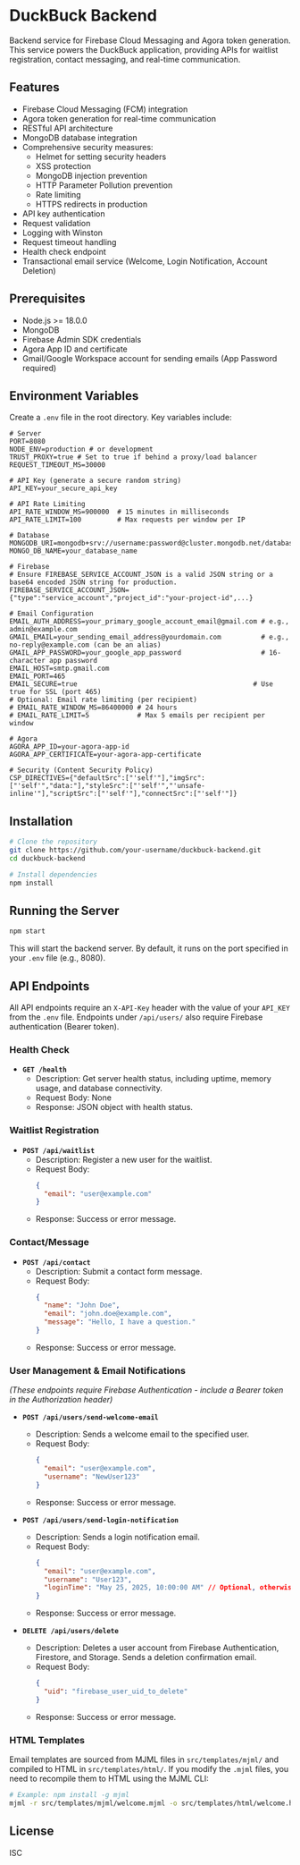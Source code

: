 # DuckBuck Backend

Backend service for Firebase Cloud Messaging and Agora token generation. This service powers the DuckBuck application, providing APIs for waitlist registration, contact messaging, and real-time communication.

## Features

- Firebase Cloud Messaging (FCM) integration
- Agora token generation for real-time communication
- RESTful API architecture
- MongoDB database integration
- Comprehensive security measures:
  - Helmet for setting security headers
  - XSS protection
  - MongoDB injection prevention
  - HTTP Parameter Pollution prevention
  - Rate limiting
  - HTTPS redirects in production
- API key authentication
- Request validation
- Logging with Winston
- Request timeout handling
- Health check endpoint
- Transactional email service (Welcome, Login Notification, Account Deletion)

## Prerequisites

- Node.js >= 18.0.0
- MongoDB
- Firebase Admin SDK credentials
- Agora App ID and certificate
- Gmail/Google Workspace account for sending emails (App Password required)

## Environment Variables

Create a `.env` file in the root directory. Key variables include:

```env
# Server
PORT=8080
NODE_ENV=production # or development
TRUST_PROXY=true # Set to true if behind a proxy/load balancer
REQUEST_TIMEOUT_MS=30000

# API Key (generate a secure random string)
API_KEY=your_secure_api_key

# API Rate Limiting
API_RATE_WINDOW_MS=900000  # 15 minutes in milliseconds
API_RATE_LIMIT=100         # Max requests per window per IP

# Database
MONGODB_URI=mongodb+srv://username:password@cluster.mongodb.net/database_name
MONGO_DB_NAME=your_database_name

# Firebase
# Ensure FIREBASE_SERVICE_ACCOUNT_JSON is a valid JSON string or a base64 encoded JSON string for production.
FIREBASE_SERVICE_ACCOUNT_JSON={"type":"service_account","project_id":"your-project-id",...}

# Email Configuration
EMAIL_AUTH_ADDRESS=your_primary_google_account_email@gmail.com # e.g., admin@example.com
GMAIL_EMAIL=your_sending_email_address@yourdomain.com          # e.g., no-reply@example.com (can be an alias)
GMAIL_APP_PASSWORD=your_google_app_password                    # 16-character app password
EMAIL_HOST=smtp.gmail.com
EMAIL_PORT=465
EMAIL_SECURE=true                                            # Use true for SSL (port 465)
# Optional: Email rate limiting (per recipient)
# EMAIL_RATE_WINDOW_MS=86400000 # 24 hours
# EMAIL_RATE_LIMIT=5            # Max 5 emails per recipient per window

# Agora
AGORA_APP_ID=your-agora-app-id
AGORA_APP_CERTIFICATE=your-agora-app-certificate

# Security (Content Security Policy)
CSP_DIRECTIVES={"defaultSrc":["'self'"],"imgSrc":["'self'","data:"],"styleSrc":["'self'","'unsafe-inline'"],"scriptSrc":["'self'"],"connectSrc":["'self'"]}
```

## Installation

```bash
# Clone the repository
git clone https://github.com/your-username/duckbuck-backend.git
cd duckbuck-backend

# Install dependencies
npm install
```

## Running the Server

```bash
npm start
```
This will start the backend server. By default, it runs on the port specified in your `.env` file (e.g., 8080).

## API Endpoints

All API endpoints require an `X-API-Key` header with the value of your `API_KEY` from the `.env` file.
Endpoints under `/api/users/` also require Firebase authentication (Bearer token).

### Health Check
- **`GET /health`**
  - Description: Get server health status, including uptime, memory usage, and database connectivity.
  - Request Body: None
  - Response: JSON object with health status.

### Waitlist Registration
- **`POST /api/waitlist`**
  - Description: Register a new user for the waitlist.
  - Request Body:
    ```json
    {
      "email": "user@example.com"
    }
    ```
  - Response: Success or error message.

### Contact/Message
- **`POST /api/contact`**
  - Description: Submit a contact form message.
  - Request Body:
    ```json
    {
      "name": "John Doe",
      "email": "john.doe@example.com",
      "message": "Hello, I have a question."
    }
    ```
  - Response: Success or error message.

### User Management & Email Notifications
*(These endpoints require Firebase Authentication - include a Bearer token in the Authorization header)*

- **`POST /api/users/send-welcome-email`**
  - Description: Sends a welcome email to the specified user.
  - Request Body:
    ```json
    {
      "email": "user@example.com",
      "username": "NewUser123"
    }
    ```
  - Response: Success or error message.

- **`POST /api/users/send-login-notification`**
  - Description: Sends a login notification email.
  - Request Body:
    ```json
    {
      "email": "user@example.com",
      "username": "User123",
      "loginTime": "May 25, 2025, 10:00:00 AM" // Optional, otherwise current time is used
    }
    ```
  - Response: Success or error message.

- **`DELETE /api/users/delete`**
  - Description: Deletes a user account from Firebase Authentication, Firestore, and Storage. Sends a deletion confirmation email.
  - Request Body:
    ```json
    {
      "uid": "firebase_user_uid_to_delete"
    }
    ```
  - Response: Success or error message.

### HTML Templates
Email templates are sourced from MJML files in `src/templates/mjml/` and compiled to HTML in `src/templates/html/`.
If you modify the `.mjml` files, you need to recompile them to HTML using the MJML CLI:
```bash
# Example: npm install -g mjml
mjml -r src/templates/mjml/welcome.mjml -o src/templates/html/welcome.html
```

## License

ISC
